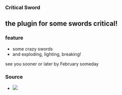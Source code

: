 ### Critical Sword

## the plugin for some swords critical!

### feature
  - some crazy swords
  - and exploding, lighting, breaking!

see you sooner or later by February someday

### Source
- [![](https://img.youtube.com/vi/ZuMRPELvtW0/0.jpg)](https://www.youtube.com/ZuMRPELvtW0 "")